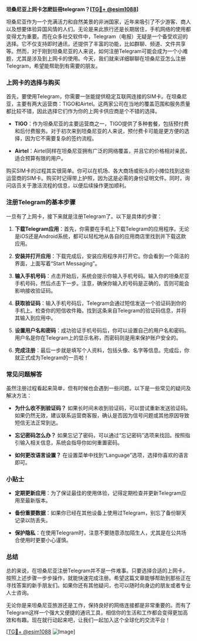 **坦桑尼亚上网卡怎麽註冊telegram？[[TG💪+ @esim1088](https://t.me/s/esim1088)]**

坦桑尼亚作为一个充满活力和自然美景的非洲国家，近年来吸引了不少游客、商人以及想要体验异国风情的人们。无论是来此旅行还是长期居住，手机网络的使用都变得尤为重要。而在众多社交软件中，Telegram（电报）无疑是一个备受欢迎的选择。它不仅支持即时通讯，还提供了丰富的功能，比如群聊、频道、文件共享等。然而，对于刚到坦桑尼亚的人来说，如何注册Telegram可能会成为一个小难题，尤其是涉及到上网卡的使用。今天，我们就来详细聊聊在坦桑尼亚怎么注册Telegram，希望能帮助到有需要的朋友。

### 上网卡的选择与购买

首先，要使用Telegram，你需要一张能提供稳定互联网连接的SIM卡。在坦桑尼亚，主要有两大运营商：TIGO和Airtel。这两家公司在当地的覆盖范围和服务质量都比较不错，因此选择它们作为你的上网卡供应商是个不错的选择。

- **TIGO**：作为坦桑尼亚的主要运营商之一，TIGO提供了多种套餐，包括预付费和后付费服务。对于初次来到坦桑尼亚的人来说，预付费卡可能是更方便的选择，因为它不需要复杂的签约流程。
  
- **Airtel**：Airtel同样在坦桑尼亚拥有广泛的网络覆盖，并且它的价格相对亲民，适合预算有限的用户。

购买SIM卡的过程其实很简单。你可以在机场、各大商场或街头的小摊位找到这些运营商的SIM卡。购买时记得带上护照，因为这是必需的身份证明文件。同时，询问店员关于激活流程的信息，以便后续操作更加顺利。

### 注册Telegram的基本步骤

一旦有了上网卡，接下来就是注册Telegram了。以下是具体的步骤：

1. **下载Telegram应用**：首先，你需要在手机上下载Telegram的应用程序。无论是iOS还是Android系统，都可以轻松地从各自的应用商店里找到并下载这款应用。

2. **安装并打开应用**：下载完成后，安装应用程序并打开它。你会看到一个简洁的界面，上面写着“Start Messaging”。

3. **输入手机号码**：点击开始后，系统会提示你输入手机号码。输入你的坦桑尼亚手机号码，然后点击下一步。注意，确保你输入的号码是正确的，否则可能会影响接收验证码。

4. **获取验证码**：输入手机号码后，Telegram会通过短信发送一个验证码到你的手机上。检查你的短信收件箱，找到这条来自Telegram的验证码信息，并将其输入到应用中。

5. **设置用户名和密码**：成功验证手机号码后，你可以设置自己的用户名和密码。用户名是你在Telegram上的显示名称，而密码则是用来保护账户安全的。

6. **完成注册**：最后一步就是填写个人资料，包括头像、名字等信息。完成后，你就正式成为Telegram的一员啦！

### 常见问题解答

虽然注册过程看起来简单，但有时候也会遇到一些问题。以下是一些常见的疑问及解决方法：

- **为什么收不到验证码？**
  如果长时间未收到验证码，可以尝试重新发送验证码。如果仍然无效，建议联系运营商客服，确认是否因为信号问题或其他原因导致短信无法正常到达。

- **忘记密码怎么办？**
  如果忘记了密码，可以通过“忘记密码”选项来找回。按照指引输入相关信息，系统会指导你如何重置密码。

- **如何更改语言设置？**
  在设置菜单中找到“Language”选项，选择你喜欢的语言即可。

### 小贴士

- **定期更新应用**：为了保证最佳的使用体验，记得定期检查并更新Telegram应用至最新版本。
  
- **备份重要数据**：如果你已经在其他设备上使用过Telegram，别忘了备份聊天记录以防丢失。

- **保护隐私**：在使用Telegram时，注意不要随意添加陌生人，尤其是在公共场合使用时更要小心谨慎。

### 总结

总的来说，在坦桑尼亚注册Telegram并不是一件难事。只要选择合适的上网卡，按照上述步骤一步步操作，就能快速完成注册。希望这篇文章能够帮助到那些正在寻找答案的新手朋友们。如果你还有其他疑问，也可以随时向身边的朋友或者专业人士咨询。

无论你是来坦桑尼亚旅游还是工作，保持良好的网络连接都是非常重要的。而有了Telegram这样一个强大又便捷的通讯工具，相信你的生活和工作都会变得更加高效和有趣。现在就行动起来吧，让我们一起加入这个全球化的交流平台！

[[TG💪+ @esim1088](https://t.me/s/esim1088) ![Image](https://i.postimg.cc/4NQfJmqS/Snipaste-2025-05-13-00-14-12.png)]